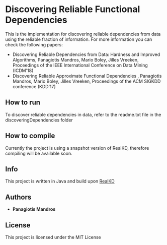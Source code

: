 # Discovering Reliable Functional Dependencies

This is the implementation for discovering reliable dependencies from data using the reliable fraction of information. For more information you can check the following papers:
- Discovering Reliable Dependencies from Data: Hardness and Improved Algorithms, Panagiotis Mandros, Mario Boley, Jilles Vreeken, Proceedings of the IEEE International Conference on Data Mining (ICDM'18) 
- Discovering Reliable Approximate Functional Dependencies , Panagiotis Mandros, Mario Boley, Jilles Vreeken, Proceedings of the ACM SIGKDD conference (KDD’17)

## How to run

To discover reliable dependencies in data, refer to the readme.txt file in the discoveringDependencies folder

## How to compile

Currently the project is using a snapshot version of RealKD, therefore compiling will be available soon.

## Info

This project is written in Java and build upon [RealKD](http://www.realkd.org)


## Authors

* **Panagiotis Mandros** 

## License

This project is licensed under the MIT License 
